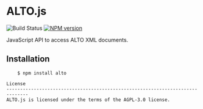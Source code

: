 ALTO.js
==============================================================================
![Build Status](https://github.com/inukshuk/alto.js/actions/workflows/ci.yml/badge.svg?branch=main)
[![NPM version](https://img.shields.io/npm/v/alto.svg)](https://www.npmjs.com/package/alto)

JavaScript API to access ALTO XML documents.

Installation
------------------------------------------------------------------------------
```console
    $ npm install alto

License
------------------------------------------------------------------------------
ALTO.js is licensed under the terms of the AGPL-3.0 license.
